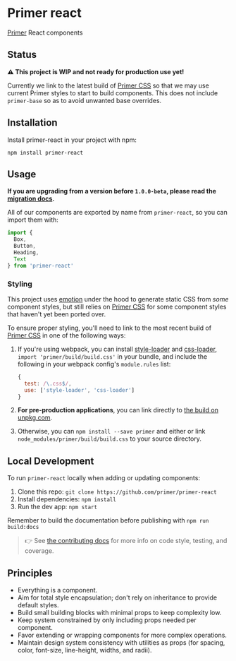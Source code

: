 # Primer react

[Primer](https://primer.github.io/) React components

## Status

**⚠️ This project is WIP and not ready for production use yet!**

Currently we link to the latest build of [Primer CSS] so that we may use current Primer styles to start to build components. This does not include `primer-base` so as to avoid unwanted base overrides.

## Installation

Install primer-react in your project with npm:

```
npm install primer-react
```

## Usage

**If you are upgrading from a version before `1.0.0-beta`, please read the [migration docs](migrating.md).**

All of our components are exported by name from `primer-react`, so you can import them with:

```js
import {
  Box,
  Button,
  Heading,
  Text
} from 'primer-react'
```

### Styling

This project uses [emotion] under the hood to generate static CSS from _some_ component styles, but still relies on [Primer CSS] for some component styles that haven't yet been ported over.

To ensure proper styling, you'll need to link to the most recent build of [Primer CSS] in one of the following ways:

1. If you're using webpack, you can install [style-loader](https://github.com/webpack-contrib/style-loader) and [css-loader](), `import 'primer/build/build.css'` in your bundle, and include the following in your webpack config's `module.rules` list:

    ```js
    {
      test: /\.css$/,
      use: ['style-loader', 'css-loader']
    }
    ```

1. **For pre-production applications**, you can link directly to [the build on unpkg.com](https://unpkg.com/primer/build/build.css).

1. Otherwise, you can `npm install --save primer` and either or link `node_modules/primer/build/build.css` to your source directory.

## Local Development

To run `primer-react` locally when adding or updating components:

1. Clone this repo: `git clone https://github.com/primer/primer-react`
1. Install dependencies: `npm install`
1. Run the dev app: `npm start`

Remember to build the documentation before publishing with `npm run build:docs`

> 👉 See [the contributing docs](contributing.md) for more info on code style, testing, and coverage.


## Principles

- Everything is a component.
- Aim for total style encapsulation; don't rely on inheritance to provide default styles.
- Build small building blocks with minimal props to keep complexity low.
- Keep system constrained by only including props needed per component.
- Favor extending or wrapping components for more complex operations.
- Maintain design system consistency with utilities as props (for spacing, color, font-size, line-height, widths, and radii).


[emotion]: https://emotion.sh/
[Primer CSS]: https://github.com/primer/primer
